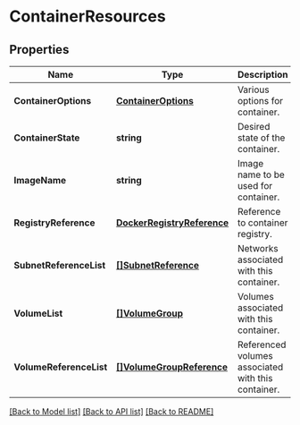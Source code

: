 # ContainerResources

## Properties
Name | Type | Description | Notes
------------ | ------------- | ------------- | -------------
**ContainerOptions** | [**ContainerOptions**](container_options.md) | Various options for container. | [optional] [default to null]
**ContainerState** | **string** | Desired state of the container. | [optional] [default to null]
**ImageName** | **string** | Image name to be used for container. | [default to null]
**RegistryReference** | [**DockerRegistryReference**](docker_registry_reference.md) | Reference to container registry. | [optional] [default to null]
**SubnetReferenceList** | [**[]SubnetReference**](subnet_reference.md) | Networks associated with this container. | [optional] [default to null]
**VolumeList** | [**[]VolumeGroup**](volume_group.md) | Volumes associated with this container. | [optional] [default to null]
**VolumeReferenceList** | [**[]VolumeGroupReference**](volume_group_reference.md) | Referenced volumes associated with this container. | [optional] [default to null]

[[Back to Model list]](../README.md#documentation-for-models) [[Back to API list]](../README.md#documentation-for-api-endpoints) [[Back to README]](../README.md)


